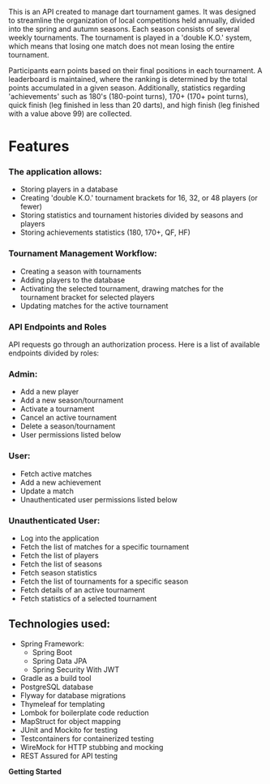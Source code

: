 This is an API created to manage dart tournament games. It was designed to streamline the organization of local competitions held annually, divided into the spring and autumn seasons. Each season consists of several weekly tournaments. The tournament is played in a 'double K.O.' system, which means that losing one match does not mean losing the entire tournament.

Participants earn points based on their final positions in each tournament. A leaderboard is maintained, where the ranking is determined by the total points accumulated in a given season. Additionally, statistics regarding 'achievements' such as 180's (180-point turns), 170+ (170+ point turns), quick finish (leg finished in less than 20 darts), and high finish (leg finished with a value above 99) are collected.

# **Features**

### The application allows:
- Storing players in a database
- Creating 'double K.O.' tournament brackets for 16, 32, or 48 players (or fewer)
- Storing statistics and tournament histories divided by seasons and players
- Storing achievements statistics (180, 170+, QF, HF)

### **Tournament Management Workflow:**
- Creating a season with tournaments
- Adding players to the database
- Activating the selected tournament, drawing matches for the tournament bracket for selected players
- Updating matches for the active tournament

### **API Endpoints and Roles**

API requests go through an authorization process. Here is a list of available endpoints divided by roles:

### **Admin:**
  - Add a new player
  - Add a new season/tournament
  - Activate a tournament
  - Cancel an active tournament
  - Delete a season/tournament
  - User permissions listed below
### **User:**
  - Fetch active matches
  - Add a new achievement
  - Update a match
  - Unauthenticated user permissions listed below
### **Unauthenticated User:**      
  - Log into the application
  - Fetch the list of matches for a specific tournament
  - Fetch the list of players
  - Fetch the list of seasons
  - Fetch season statistics
  - Fetch the list of tournaments for a specific season
  - Fetch details of an active tournament
  - Fetch statistics of a selected tournament

## Technologies used:
- Spring Framework:
  - Spring Boot
  - Spring Data JPA
  - Spring Security With JWT
- Gradle as a build tool
- PostgreSQL database
- Flyway for database migrations
- Thymeleaf for templating
- Lombok for boilerplate code reduction
- MapStruct for object mapping
- JUnit and Mockito for testing
- Testcontainers for containerized testing
- WireMock for HTTP stubbing and mocking
- REST Assured for API testing

**Getting Started**
